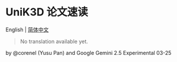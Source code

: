 # UniK3D 论文速读

English | [简体中文](README.zh-CN.md)

> No translation available yet.

by @corenel (Yusu Pan) and Google Gemini 2.5 Experimental 03-25
